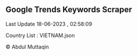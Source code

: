 

## Google Trends Keywords Scraper 
 
Last Update 18-06-2023 , 02:58:09

Country List :
VIETNAM.json



© Abdul Muttaqin 
